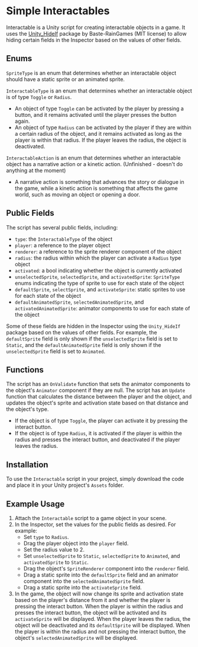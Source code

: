 # Simple Interactables

Interactable is a Unity script for creating interactable objects in a game. It uses the [Unity_HideIf](https://github.com/Baste-RainGames/Unity_HideIf) package by Baste-RainGames (MIT license) to allow hiding certain fields in the Inspector based on the values of other fields. 

## Enums

`SpriteType` is an enum that determines whether an interactable object should have a static sprite or an animated sprite.

`InteractableType` is an enum that determines whether an interactable object is of type `Toggle` or `Radius`. 
- An object of type `Toggle` can be activated by the player by pressing a button, and it remains activated until the player presses the button again. 
- An object of type `Radius` can be activated by the player if they are within a certain radius of the object, and it remains activated as long as the player is within that radius. If the player leaves the radius, the object is deactivated.

`InteractableAction` is an enum that determines whether an interactable object has a narrative action or a kinetic action. (Unfinished - doesn't do anything at the moment)
- A narrative action is something that advances the story or dialogue in the game, while a kinetic action is something that affects the game world, such as moving an object or opening a door.

## Public Fields

The script has several public fields, including:
- `type`: the `InteractableType` of the object
- `player`: a reference to the player object
- `renderer`: a reference to the sprite renderer component of the object
- `radius`: the radius within which the player can activate a `Radius` type object
- `activated`: a bool indicating whether the object is currently activated
- `unselectedSprite`, `selectedSprite`, and `activatedSprite`: `SpriteType` enums indicating the type of sprite to use for each state of the object
- `defaultSprite`, `selectSprite`, and `activateSprite`: static sprites to use for each state of the object
- `defaultAnimatedSprite`, `selectedAnimatedSprite`, and `activatedAnimatedSprite`: animator components to use for each state of the object

Some of these fields are hidden in the Inspector using the `Unity_HideIf` package based on the values of other fields. For example, the `defaultSprite` field is only shown if the `unselectedSprite` field is set to `Static`, and the `defaultAnimatedSprite` field is only shown if the `unselectedSprite` field is set to `Animated`.

## Functions

The script has an `OnValidate` function that sets the animator components to the object's `Animator` component if they are null.
The script has an `Update` function that calculates the distance between the player and the object, and updates the object's sprite and activation state based on that distance and the object's type. 
- If the object is of type `Toggle`, the player can activate it by pressing the interact button. 
- If the object is of type `Radius`, it is activated if the player is within the radius and presses the interact button, and deactivated if the player leaves the radius.

## Installation

To use the `Interactable` script in your project, simply download the code and place it in your Unity project's `Assets` folder.

## Example Usage

1. Attach the `Interactable` script to a game object in your scene.
2. In the Inspector, set the values for the public fields as desired. For example:
   - Set `type` to `Radius`.
   - Drag the player object into the `player` field.
   - Set the radius value to 2.
   - Set `unselectedSprite` to `Static`, `selectedSprite` to `Animated`, and `activatedSprite` to `Static`.
   - Drag the object's `SpriteRenderer` component into the `renderer` field.
   - Drag a static sprite into the `defaultSprite` field and an animator component into the `selectedAnimatedSprite` field.
   - Drag a static sprite into the `activateSprite` field.
3. In the game, the object will now change its sprite and activation state based on the player's distance from it and whether the player is pressing the interact button. When the player is within the radius and presses the interact button, the object will be activated and its `activateSprite` will be displayed. When the player leaves the radius, the object will be deactivated and its `defaultSprite` will be displayed. When the player is within the radius and not pressing the interact button, the object's `selectedAnimatedSprite` will be displayed.
